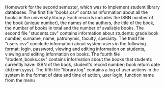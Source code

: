 Homework for the second semester, which was to implement student library databases.
The first file "books.csv" contains information about all the books in the university library. Each records includes the ISBN number of the book (unique number), the names of the authors, the title of the book, the number of books in total and the number of available books.
The second file "students.csv" contains information about students: grade book number, surname, name, patronymic, faculty, specialty.
The third file "users.csv" conclude information about system users in the following format: login, password, viewing and editing information on students, viewing and editing information on books.
The fourth file "student_books.csv" contains information about the books that students currently have: ISBN of the book, student's record number; book return date (dd.mm.yyyy).
The fifth file "library.log" contains a log of user actions in the system in the format of date and time of action, user login, function name from the menu
